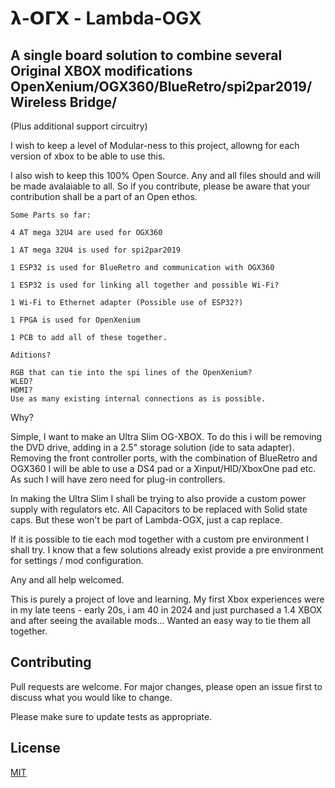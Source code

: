 # 𝝺-𝝤𝝘𝝬 - Lambda-OGX

## A single board solution to combine several Original XBOX modifications OpenXenium/OGX360/BlueRetro/spi2par2019/Wireless Bridge/
(Plus additional support circuitry)


I wish to keep a level of Modular-ness to this project, allowng for each version of xbox
to be able to use this.

I also wish to keep this 100% Open Source.
Any and all files should and will be made avalaiable to all. 
So if you contribute, please be aware that your contribution shall be a part of an Open ethos.

 
```
Some Parts so far:

4 AT mega 32U4 are used for OGX360

1 AT mega 32U4 is used for spi2par2019

1 ESP32 is used for BlueRetro and communication with OGX360

1 ESP32 is used for linking all together and possible Wi-Fi?

1 Wi-Fi to Ethernet adapter (Possible use of ESP32?)

1 FPGA is used for OpenXenium

1 PCB to add all of these together. 
```

```
Aditions?

RGB that can tie into the spi lines of the OpenXenium? 
WLED? 
HDMI?
Use as many existing internal connections as is possible. 
```

Why?

Simple, I want to make an Ultra Slim OG-XBOX. To do this i will be removing the DVD drive,
adding in a 2.5" storage solution (ide to sata adapter). Removing the front controller ports,
with the combination of BlueRetro and OGX360 I will be able to use a DS4 pad or a Xinput/HID/XboxOne pad etc. 
As such I will have zero need for plug-in controllers.

In making the Ultra Slim I shall be trying to also provide a custom power supply with regulators etc. 
All Capacitors to be replaced with Solid state caps. But these won't be part of Lambda-OGX, just a cap replace. 

If it is possible to tie each mod together with a custom pre environment I shall try. 
I know that a few solutions already exist provide a pre environment for settings / mod configuration. 

Any and all help welcomed.

This is purely a project of love and learning. 
My first Xbox experiences were in my late teens - early 20s, i am 40 in 2024 and
just purchased a 1.4 XBOX and after seeing the available mods...
Wanted an easy way to tie them all together.

## Contributing

Pull requests are welcome. For major changes, please open an issue first
to discuss what you would like to change.

Please make sure to update tests as appropriate.

## License

[MIT](https://choosealicense.com/licenses/mit/)
